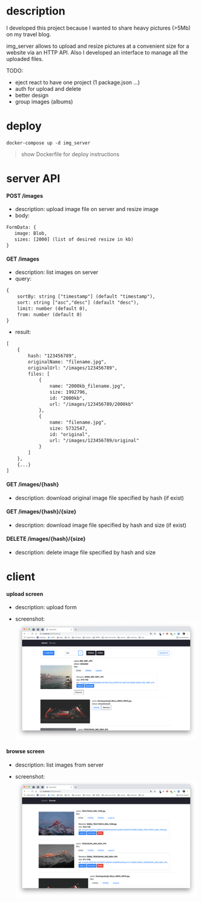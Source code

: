 # description

I developed this project because I wanted to share heavy pictures (>5Mb) on my travel blog.

img_server allows to upload and resize pictures at a convenient size for a website via an HTTP API.
Also I developed an interface to manage all the uploaded files.

TODO:
- eject react to have one project (1 package.json ...)
- auth for upload and delete
- better design
- group images (albums)

# deploy

```
docker-compose up -d img_server
```
> show Dockerfile for deploy instructions

# server API

#### POST /images

- description: upload image file on server and resize image
- body:
```
FormData: {
   image: Blob,
   sizes: [2000] (list of desired resize in kb)
}
```

####  GET /images
- description: list images on server
- query:
```
{
    sortBy: string ["timestamp"] (default "timestamp"),
    sort: string ["asc","desc"] (default "desc"),
    limit: number (default 0),
    from: number (default 0)
}
```
- result:
```
[
    {
        hash: "123456789",
        originalName: "filename.jpg",
        originalUrl: "/images/123456789",
        files: [
            {
                name: "2000kb_filename.jpg",
                size: 1992796,
                id: "2000kb",
                url: "/images/123456789/2000kb"
            },
            {
                name: "filename.jpg",
                size: 5732547,
                id: "original",
                url: "/images/123456789/original"
            }
        ]
    },
    {...}
]
```

####  GET  /images/{hash}

- description: download original image file specified by hash (if exist)

####  GET  /images/{hash}/{size}

- description: download image file specified by hash and size (if exist)

####  DELETE  /images/{hash}/{size}

- description: delete image file specified by hash and size


# client

####  upload screen 

- description: upload form

- screenshot: 
![upload screenshot](https://raw.githubusercontent.com/ltempier/img_server/master/screenshot/upload_31-03-2019.png)


####  browse screen 

- description: list images from server

- screenshot: 
![browse screenshot](https://raw.githubusercontent.com/ltempier/img_server/master/screenshot/browse_31-03-2019.png)

